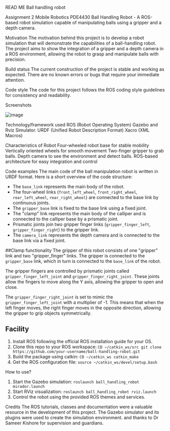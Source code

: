 READ ME
Ball handling robot

Assignment 2 Mobile Robotics PDE4430
Ball Handling Robot - A ROS-based robot simulation capable of manipulating balls using a gripper and a depth camera.

Motivation
The motivation behind this project is to develop a robot simulation that will demonstrate the capabilities of a ball-handling robot. The project aims to show the integration of a gripper and a depth camera in a ROS environment, allowing the robot to grasp and manipulate balls with precision.

Build status
The current construction of the project is stable and working as expected. There are no known errors or bugs that require your immediate attention.

Code style
The code for this project follows the ROS coding style guidelines for consistency and readability.

Screenshots

![image](https://github.com/robofan45/ass2VRDF/assets/115145225/70ddfb19-43a4-4bae-a9b5-cedfb0fbd367)

Technology/framework used
ROS (Robot Operating System)
Gazebo and Rviz Simulator.
URDF (Unified Robot Description Format)
Xacro (XML Macros)

Characteristics of Robot
Four-wheeled robot base for stable mobility
Vertically oriented wheels for smooth movement
Two-finger gripper to grab balls.
Depth camera to see the environment and detect balls.
ROS-based architecture for easy integration and control

Code examples
The main code of the ball manipulation robot is written in URDF format. Here is a short overview of the code structure:

- The `base_link` represents the main body of the robot.
- The four-wheel links (`front_left_wheel`, `front_right_wheel`, `rear_left_wheel`, `rear_right_wheel`) are connected to the base link by continuous joints.
- The `gripper_base` link is fixed to the base link using a fixed joint.
- The "clamp" link represents the main body of the calliper and is connected to the calliper base by a prismatic joint.
- Prismatic joints join two gripper finger links (`gripper_finger_left`, `gripper_finger_right`) to the gripper link.
- The `camera_link` represents the depth camera and is connected to the base link via a fixed joint.

##Clamp functionality
The gripper of this robot consists of one "gripper" link and two "gripper_finger" links. The gripper is connected to the `gripper_base` link, which in turn is connected to the `base_link` of the robot.

The gripper fingers are controlled by prismatic joints called `gripper_finger_left_joint` and `gripper_finger_right_joint`. These joints allow the fingers to move along the Y axis, allowing the gripper to open and close.

The `gripper_finger_right_joint` is set to mimic the `gripper_finger_left_joint` with a multiplier of -1. This means that when the left finger moves, the right finger moves in the opposite direction, allowing the gripper to grip objects symmetrically.

## Facility
1. Install ROS following the official ROS installation guide for your OS.
2. Clone this repo to your ROS workspace:
             ```
             CD ~/catkin_ws/src
             git clone https://github.com/your-username/ball-handling-robot.git
             ```
3. Build the package using catkin:
             ```
             CD ~/catkin_ws
             catkin_make
             ```
4. Get the ROS configuration file:
             ```
             source ~/catkin_ws/devel/setup.bash
             ```

How to use?
1. Start the Gazebo simulation:
             ```
             roslaunch ball_handling_robot mirador.launch
             ```
2. Start RViz visualization:
             ```
             roslaunch ball_handling_robot rviz.launch
             ```
3. Control the robot using the provided ROS themes and services.

Credits
The ROS tutorials, classes and documentation were a valuable resource in the development of this project. The Gazebo simulator and its plugins were used to create the simulation environment.
and thanks to Dr Sameer Kishore for supervision and guardians. 
